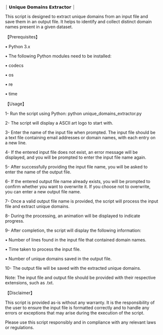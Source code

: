 ┊ 𝗨𝗻𝗶𝗾𝘂𝗲 𝗗𝗼𝗺𝗮𝗶𝗻𝘀 𝗘𝘅𝘁𝗿𝗮𝗰𝘁𝗼𝗿 ┊

This script is designed to extract unique domains from an input file and save them in an output file. It helps to identify and collect distinct domain names present in a given dataset.


【Prerequisites】


• Python 3.x

• The following Python modules need to be installed:

   • codecs

   • os

   • re

   • time

【Usage】


1- Run the script using Python: python unique_domains_extractor.py

2- The script will display a ASCII art logo to start with.

3- Enter the name of the input file when prompted. The input file should be a text file containing email addresses or domain names, with each entry on a new line.

4- If the entered input file does not exist, an error message will be displayed, and you will be prompted to enter the input file name again.

5- After successfully providing the input file name, you will be asked to enter the name of the output file.

6- If the entered output file name already exists, you will be prompted to confirm whether you want to overwrite it. If you choose not to overwrite, you can enter a new output file name.

7- Once a valid output file name is provided, the script will process the input file and extract unique domains.

8- During the processing, an animation will be displayed to indicate progress.

9- After completion, the script will display the following information:

   • Number of lines found in the input file that contained domain names.

   • Time taken to process the input file.

   • Number of unique domains saved in the output file.

10- The output file will be saved with the extracted unique domains.

Note: The input file and output file should be provided with their respective extensions, such as .txt.


【Disclaimer】

This script is provided as-is without any warranty. It is the responsibility of the user to ensure the input file is formatted correctly and to handle any errors or exceptions that may arise during the execution of the script.

Please use this script responsibly and in compliance with any relevant laws or regulations.
